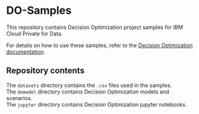 # DO-Samples 
This repository contains Decision Optimization project samples for IBM Cloud Private for Data.

For details on how to use these samples, refer to the [Decision Optimization documentation](https://docs-icpdata.mybluemix.net/docs/content/SSQNUZ_current/com.ibm.icpdata.doc/decision-optimization/DODS_home.html). 

## Repository contents
The `datasets` directory contains the `.csv` files used in the samples.  
The `domodel` directory contains Decision Optimization models and scenarios.  
The `jupyter` directory contains Decision Optimization jupyter notebooks.
